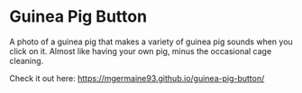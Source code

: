 # Guinea Pig Button

A photo of a guinea pig that makes a variety of guinea pig sounds when you click on it.  Almost like having your own pig, minus the occasional cage cleaning.

Check it out here:  https://mgermaine93.github.io/guinea-pig-button/